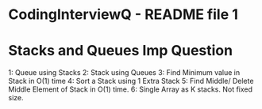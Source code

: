 CodingInterviewQ - README file 1
====================================

Stacks and Queues Imp Question
======================================
1: Queue using Stacks
2: Stack using Queues
3: Find Minimum value in Stack in O(1) time
4: Sort a Stack using 1 Extra Stack
5: Find Middle/ Delete Middle Element of Stack in O(1) time.
6: Single Array as K stacks. Not fixed size.